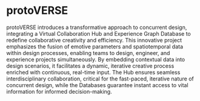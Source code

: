 # protoVERSE

protoVERSE introduces a transformative approach to concurrent design, integrating a Virtual Collaboration Hub and Experience Graph Database to redefine collaborative creativity and efficiency. This innovative project emphasizes the fusion of emotive parameters and spatiotemporal data within design processes, enabling teams to design, engineer, and experience projects simultaneously. By embedding contextual data into design scenarios, it facilitates a dynamic, iterative creative process enriched with continuous, real-time input. The Hub ensures seamless interdisciplinary collaboration, critical for the fast-paced, iterative nature of concurrent design, while the Databases guarantee instant access to vital information for informed decision-making.
